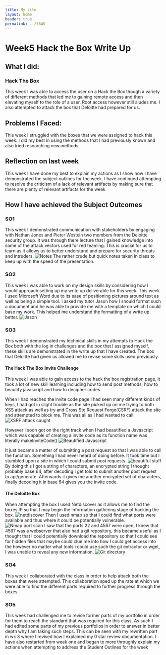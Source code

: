 ```yaml
---
title: My site
layout: home
header: true
permalink: ../SSW5
---
```




# Week5 Hack the Box Write Up


## What I did:
### Hack The Box
This week I was able to access the user on a Hack the Box though a variety of different methods that led me to gaining remote access and then elevating myself to the role of a user. Root access however still aludes me. I also attempted to attack the box that Deloitte had prepared for us.

 
 


## Problems I Faced:
This week I struggled with the boxes that we were assigned to hack this week. I did my best in using the methods that I had previously known and also tried researching new methods 
## Reflection on last week
This week I have done my best to explain my actions as I show how I have demonstrated the subject outlines for the week. I have continued attempting to resolve the criticism of a lack of relevant artifacts by making sure that there  are plenty of relevant artifacts for the week.

## How I have achieved the Subject Outcomes

### SO1
This week I demonstrated communication with stakeholders by engaging with Nathan Jones and Pieter Westein two members from the Deloitte security group. It was through there lecture that I gained knowledge into some of the attack vectors used for red teaming. This is crucial for us to learn as it allows us to better understand and prepare for security threats and intruders.
 ![Notes ](/assets/notes.png)
 The rather crude but quick notes taken in class to keep up with the speed of the presentation.

### SO2 
This week I was able to work on my design skills by considering how I would approach setting up my write up deliverable for this week. This week I used Microsoft Word due to its ease of positioning pictures around text as well as being a simple tool. I asked my tutor Jason how I should format such a document and he was able to provide me with a template on which I could base my work. This helped me understand the formatting of a write up better.
  ![Jason ](/assets/jason.png)
### SO3 

This week I demonstrated my technical skills in my attempts to Hack the Box both with the log in challenges and the box that I assigned myself, these skills are demonstrated in the write up that I have created. The box that Deloitte had given us allowed me to revise some skills used previously.
#### The Hack The Box Invite Challenge
This week I was able to gain access to the hack the box registration page, it took a lot of new skill learning including how to send post methods, how to beautify javascript and how to decipher codes.

When I had reached the invite code page I had seen many different kinds of keys, I had got in slight trouble as the site picked up on me trying to both XSS attack as well as try and Cross Ste Request Forge(CSRF) attack the site and attempted to block me. This was all as I had wanted to call  
 ![XSRF attack caught ](/assets/xrsf.png)
 
 However I soon got on the right track when I had beautified a Javascript which was capable of creating a invite code as its function name was literally makeInviteCode() 
 ![Beautified Javascript ](/assets/beauty.png)
 
 It just became a matter of submitting a post request so that I was able to call the function.  Something I had never heard of doing before. It took time but I stumbled upon a site in which I could submit post requests.
  ![beautiful stuff ](/assets/bs.png)
 By doing this I got a string of characters,  an encrypted string I thought probably base 64, after decoding I get told to submit another post request to api/generate. Afterwards it gives me another encrypted set of characters, finally decoding it in base 64 gives you the invite code.
#### The Deloitte Box
When attempting the box I used Netdiscover as it allows me to find the boxes IP so that I may begin the information gathering stage of hacking the box.
 ![netdiscover ](/assets/netscan.png)
Then I used nmap so that I could find what ports were available and thus where it could be potentially vulnerable.
 ![Nmap port scan ](/assets/portscan.png)
I saw that the ports 22 and 4567 were open, I knew that 4567 was a webserver that also had a git repository, this became useful as I thought that I could potentially download the repository so that I could see for hidden files that maybe could clue me into how I could get access into the  however no matter what tools i could use such the git extractor or wget, I was unable to reveal any new information.
 ![Git directory ](/assets/git.png)


### SO4 
This week I collaborated with the class in order to help attack both the boxes that were attempted. This collaboration sped up the rate at which we were able to find the different parts required to further progress through the boxes

### SO5
This week had challenged me to revise former parts of my portfolio in order for them to reach the standard that was required for this class. As such I had edited some parts of my previous portfolios in order to answer in better depth why I am taking such steps. This can be seen with my rewritten part in wk 3 where I revised how I explained my 0 star review documentation.  I have also restarted from week one and began to more throughly explain my actions when attempting to address the Student Outlines for the week

